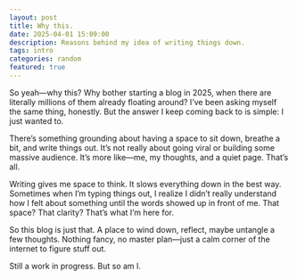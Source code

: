 ```yaml
---
layout: post
title: Why this.
date: 2025-04-01 15:09:00
description: Reasons behind my idea of writing things down.
tags: intro
categories: random
featured: true
---
```


So yeah—why this?
Why bother starting a blog in 2025, when there are literally millions of them already floating around? I’ve been asking myself the same thing, honestly. But the answer I keep coming back to is simple: I just wanted to.

There’s something grounding about having a space to sit down, breathe a bit, and write things out. It’s not really about going viral or building some massive audience. It’s more like—me, my thoughts, and a quiet page. That’s all.

Writing gives me space to think. It slows everything down in the best way. Sometimes when I’m typing things out, I realize I didn’t really understand how I felt about something until the words showed up in front of me. That space? That clarity? That’s what I’m here for.

So this blog is just that. A place to wind down, reflect, maybe untangle a few thoughts. Nothing fancy, no master plan—just a calm corner of the internet to figure stuff out.

Still a work in progress. But so am I.